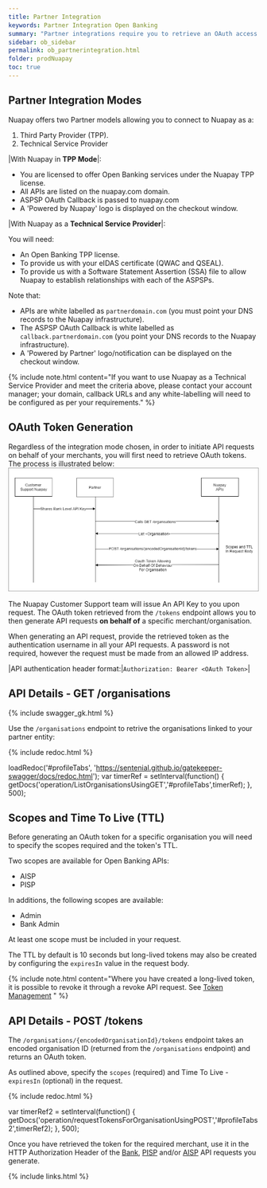 ```yaml
---
title: Partner Integration
keywords: Partner Integration Open Banking
summary: "Partner integrations require you to retrieve an OAuth access token for a specific merchant and use that unique token in all subsequent API calls."
sidebar: ob_sidebar
permalink: ob_partnerintegration.html
folder: prodNuapay
toc: true
---
```


## Partner Integration Modes

Nuapay offers two Partner models allowing you to connect to Nuapay as a:

1. Third Party Provider (TPP).
1. Technical Service Provider

|With Nuapay in **TPP Mode**|:

* You are licensed to offer Open Banking services under the Nuapay TPP license.
* All APIs are listed on the nuapay.com domain.
* ASPSP OAuth Callback is passed to nuapay.com
* A 'Powered by Nuapay' logo is displayed on the checkout window.


|With Nuapay as a **Technical Service Provider**|: 

 You will need: 
 
* An Open Banking TPP license.
* To provide us with your eIDAS certificate (QWAC and QSEAL).
* To provide us with a Software Statement Assertion (SSA) file to allow Nuapay to establish relationships with each of the ASPSPs.

Note that:

* APIs are white labelled as `partnerdomain.com` (you must point your DNS records to the Nuapay infrastructure).
* The ASPSP OAuth Callback is white labelled as `callback.partnerdomain.com` (you point your DNS records to the Nuapay infrastructure).
* A 'Powered by Partner' logo/notification can be displayed on the checkout window.

{% include note.html content="If you want to use Nuapay as a Technical Service Provider and meet the criteria above, please contact your account manager; your domain, callback URLs and any white-labelling will need to be configured as per your requirements." %}

## OAuth Token Generation 

Regardless of the integration mode chosen, in order to initiate API requests on behalf of your merchants, you will first need to retrieve OAuth tokens.
The process is illustrated below:
<img src="images/partner_integration.png">

The Nuapay Customer Support team will issue An API Key to you upon request.
The OAuth token retrieved from the `/tokens` endpoint allows you to then generate API requests <b>on behalf of</b> a specific merchant/organisation.

When generating an API request, provide the retrieved token as the authentication username in all your API requests. 
A password is not required, however the request must be made from an allowed IP address.

|API authentication header format:|`Authorization: Bearer <OAuth Token>`|


## API Details - GET /organisations

{% include swagger_gk.html %}

Use the `/organisations` endpoint to retrive the organisations linked to your partner entity:


<ul id="profileTabs" class="nav nav-tabs">
</ul>
  
{% include redoc.html %}
   
loadRedoc('#profileTabs', 'https://sentenial.github.io/gatekeeper-swagger/docs/redoc.html');
var timerRef = setInterval(function() { getDocs('operation/ListOrganisationsUsingGET','#profileTabs',timerRef); }, 500);
</script>
</div>
</div>


## Scopes and Time To Live (TTL)

Before generating an OAuth token for a specific organisation you will need to specify the scopes required and the token's TTL.

Two scopes are available for Open Banking APIs:

* AISP 
* PISP 

In additions, the following scopes are available:

* Admin
* Bank Admin

At least one scope must be included in your request.

The TTL by default is 10 seconds but long-lived tokens may also be created by configuring the `expiresIn` value in the request body.

{% include note.html content="Where you have created a long-lived token, it is possible to revoke it through a revoke API request. See [Token Management](ob_tokenmgmt.html) " %}


## API Details - POST /tokens

The `/organisations/{encodedOrganisationId}/tokens` endpoint takes an encoded organisation ID (returned from the `/organisations` endpoint) and returns an OAuth token. 

As outlined above, specify the `scopes` (required) and Time To Live - `expiresIn` (optional) in the request.


<ul id="profileTabs2" class="nav nav-tabs">
</ul>
  
{% include redoc.html %}
   
var timerRef2 = setInterval(function() { getDocs('operation/requestTokensForOrganisationUsingPOST','#profileTabs2',timerRef2); }, 500);
</script>
</div>
</div>


Once you have retrieved the token for the required merchant, use it in the HTTP Authorization Header of the [Bank](ob_getbank.html), [PISP](ob_createpayment.html) and/or [AISP](ob_createaccountaccess.html) API requests you generate.





{% include links.html %}
